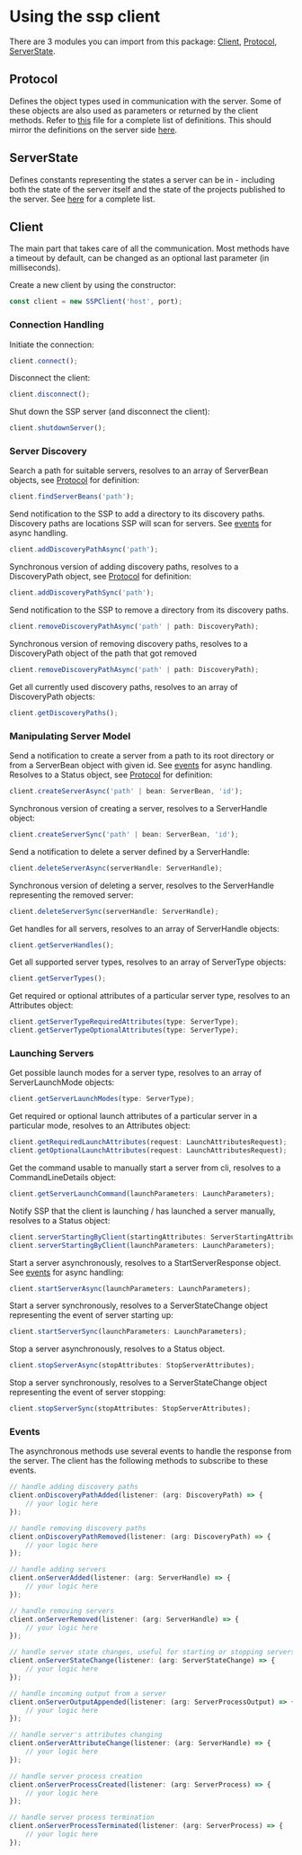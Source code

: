 # Using the ssp client
There are 3 modules you can import from this package: [Client](#client), [Protocol](#protocol), [ServerState](#serverstate).

## Protocol
Defines the object types used in communication with the server. Some of these objects are also used as parameters or returned by the client methods.
Refer to [this](src/protocol/protocol.ts) file for a complete list of definitions. This should mirror the definitions on the server side [here](https://github.com/robstryker/org.jboss.tools.ssp/blob/master/schema/src/main/resources/schema/typescript/protocol.unified.d.ts).

## ServerState
Defines constants representing the states a server can be in - including both the state of the server itself and the state of the projects published to the server.
See [here](src/protocol/serverState.ts) for a complete list.

## Client
The main part that takes care of all the communication. Most methods have a timeout by default, can be changed as an optional last parameter (in milliseconds).

Create a new client by using the constructor:
```typescript
const client = new SSPClient('host', port);
```

### Connection Handling
Initiate the connection:
```typescript
client.connect();
```

Disconnect the client:
```typescript
client.disconnect();
```

Shut down the SSP server (and disconnect the client):
```typescript
client.shutdownServer();
```

### Server Discovery
Search a path for suitable servers, resolves to an array of ServerBean objects, see [Protocol](#protocol) for definition:
```typescript
client.findServerBeans('path');
```

Send notification to the SSP to add a directory to its discovery paths. Discovery paths are locations SSP will scan for servers. See [events](#events) for async handling.
```typescript
client.addDiscoveryPathAsync('path');
```

Synchronous version of adding discovery paths, resolves to a DiscoveryPath object, see [Protocol](#protocol) for definition:
```typescript
client.addDiscoveryPathSync('path');
```

Send notification to the SSP to remove a directory from its discovery paths.
```typescript
client.removeDiscoveryPathAsync('path' | path: DiscoveryPath);
```

Synchronous version of removing discovery paths, resolves to a DiscoveryPath object of the path that got removed
```typescript
client.removeDiscoveryPathAsync('path' | path: DiscoveryPath);
```

Get all currently used discovery paths, resolves to an array of DiscoveryPath objects:
```typescript
client.getDiscoveryPaths();
```

### Manipulating Server Model
Send a notification to create a server from a path to its root directory or from a ServerBean object with given id.
See [events](#events) for async handling. Resolves to a Status object, see [Protocol](#protocol) for definition:
```typescript
client.createServerAsync('path' | bean: ServerBean, 'id');
```

Synchronous version of creating a server, resolves to a ServerHandle object:
```typescript
client.createServerSync('path' | bean: ServerBean, 'id');
```

Send a notification to delete a server defined by a ServerHandle:
```typescript
client.deleteServerAsync(serverHandle: ServerHandle);
```

Synchronous version of deleting a server, resolves to the ServerHandle representing the removed server:
```typescript
client.deleteServerSync(serverHandle: ServerHandle);
```

Get handles for all servers, resolves to an array of ServerHandle objects:
```typescript
client.getServerHandles();
```

Get all supported server types, resolves to an array of ServerType objects:
```typescript
client.getServerTypes();
```

Get required or optional attributes of a particular server type, resolves to an Attributes object:
```typescript
client.getServerTypeRequiredAttributes(type: ServerType);
client.getServerTypeOptionalAttributes(type: ServerType);
```

### Launching Servers
Get possible launch modes for a server type, resolves to an array of ServerLaunchMode objects:
```typescript
client.getServerLaunchModes(type: ServerType);
```

Get required or optional launch attributes of a particular server in a particular mode, resolves to an Attributes object:
```typescript
client.getRequiredLaunchAttributes(request: LaunchAttributesRequest);
client.getOptionalLaunchAttributes(request: LaunchAttributesRequest);
```

Get the command usable to manually start a server from cli, resolves to a CommandLineDetails object:
```typescript
client.getServerLaunchCommand(launchParameters: LaunchParameters);
```

Notify SSP that the client is launching / has launched a server manually, resolves to a Status object:
```typescript
client.serverStartingByClient(startingAttributes: ServerStartingAttributes);
client.serverStartingByClient(launchParameters: LaunchParameters);
```

Start a server asynchronously, resolves to a StartServerResponse object. See [events](#events) for async handling:
```typescript
client.startServerAsync(launchParameters: LaunchParameters);
```

Start a server synchronously, resolves to a ServerStateChange object representing the event of server starting up:
```typescript
client.startServerSync(launchParameters: LaunchParameters);
```

Stop a server asynchronously, resolves to a Status object.
```typescript
client.stopServerAsync(stopAttributes: StopServerAttributes);
```

Stop a server synchronously, resolves to a ServerStateChange object representing the event of server stopping:
```typescript
client.stopServerSync(stopAttributes: StopServerAttributes);
```

### Events
The asynchronous methods use several events to handle the response from the server. The client has the following methods to subscribe to these events.

```typescript
// handle adding discovery paths
client.onDiscoveryPathAdded(listener: (arg: DiscoveryPath) => {
    // your logic here
});

// handle removing discovery paths
client.onDiscoveryPathRemoved(listener: (arg: DiscoveryPath) => {
    // your logic here
});

// handle adding servers
client.onServerAdded(listener: (arg: ServerHandle) => {
    // your logic here
});

// handle removing servers
client.onServerRemoved(listener: (arg: ServerHandle) => {
    // your logic here
});

// handle server state changes, useful for starting or stopping servers
client.onServerStateChange(listener: (arg: ServerStateChange) => {
    // your logic here
});

// handle incoming output from a server
client.onServerOutputAppended(listener: (arg: ServerProcessOutput) => {
    // your logic here
});

// handle server's attributes changing
client.onServerAttributeChange(listener: (arg: ServerHandle) => {
    // your logic here
});

// handle server process creation
client.onServerProcessCreated(listener: (arg: ServerProcess) => {
    // your logic here
});

// handle server process termination
client.onServerProcessTerminated(listener: (arg: ServerProcess) => {
    // your logic here
});
```
